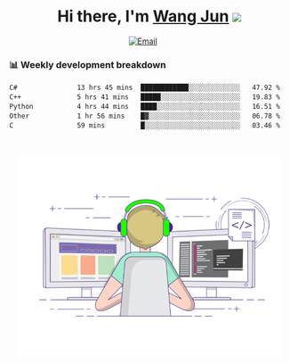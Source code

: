 <!--
**wangjunicode/wangjunicode** is a ✨ _special_ ✨ repository because its `README.md` (this file) appears on your GitHub profile.

Here are some ideas to get you started:

- 🔭 I’m currently working on ...
- 🌱 I’m currently learning ...
- 👯 I’m looking to collaborate on ...
- 🤔 I’m looking for help with ...
- 💬 Ask me about ...
- 📫 How to reach me: ...
- 😄 Pronouns: ...
- ⚡ Fun fact: ...
-->

<h1 align="center">Hi there, I'm <a href="https://www.wangjunicode.com/" target="_blank">Wang Jun</a> <img
src="https://github.com/blackcater/blackcater/raw/main/images/Hi.gif" height="32" /></h1>


<!-- Social icons section -->
<p align="center">
  <a href="mailto:wangjunicode@qq.com"><img height="40px" alt="Email" title="Email" src="https://github.com/blackcater/blackcater/raw/main/images/social-gmail.svg"/></a>
  &#8287;&#8287;&#8287;&#8287;&#8287;
</p>

### 📊 Weekly development breakdown
<!--START_SECTION:waka-->

```txt
C#               13 hrs 45 mins  ████████████░░░░░░░░░░░░░   47.92 %
C++              5 hrs 41 mins   █████░░░░░░░░░░░░░░░░░░░░   19.83 %
Python           4 hrs 44 mins   ████░░░░░░░░░░░░░░░░░░░░░   16.51 %
Other            1 hr 56 mins    █▓░░░░░░░░░░░░░░░░░░░░░░░   06.78 %
C                59 mins         █░░░░░░░░░░░░░░░░░░░░░░░░   03.46 %
```

<!--END_SECTION:waka-->


<br/>
<p align="center">
<img align="center" top='60' alt="GIF" src="https://raw.githubusercontent.com/devSouvik/devSouvik/master/gif3.gif" width="480"/>
</p>



